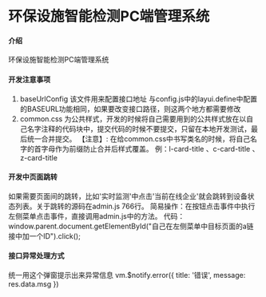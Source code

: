 # 环保设施智能检测PC端管理系统

#### 介绍
环保设施智能检测PC端管理系统


#### 开发注意事项
1. baseUrlConfig 该文件用来配置接口地址 与config.js中的layui.define中配置的BASEURL功能相同，如果要改变接口路径，则这两个地方都需要修改
2. common.css 为公共样式，开发的时候将自己需要用到的公共样式放在以自己名字注释的代码块中，提交代码的时候不要提交，只留在本地开发测试，最后统一合并提交。
	【注意】: 在给common.css中书写类名的时候，将自己名字的首字母作为前缀防止合并后样式覆盖。 例：l-card-title 、c-card-title 、z-card-title


#### 开发中页面跳转

如果需要页面间的跳转，比如'实时监测'中点击'当前在线企业'就会跳转到设备状态列表。关于跳转的源码在admin.js 766行。
简易操作：在按钮点击事件中执行左侧菜单点击事件，直接调用admin.js中的方法。
代码： window.parent.document.getElementById("自己在左侧菜单中目标页面的a链接中加一个ID").click(); 

#### 接口异常处理方式

统一用这个弹窗提示出来异常信息
vm.$notify.error({
	title: '错误',
	message: res.data.msg
})